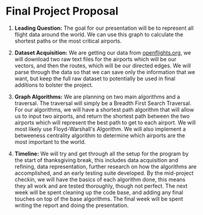 # Final Project Proposal

1. **Leading Question:** The goal for our presentation will be to represent all flight data around the world. We can use this graph to calculate the shortest paths
or the most critical airports.

2. **Dataset Acquisition:** We are getting our data from [openflights.org](https://openflights.org/data.html), we will download two raw text files for the airports which will be our vectors,
and then the routes, which will be our directed edges. We will parse through the data so that we can save only the information that we want, but keep the full raw dataset to potentially
be used in final additions to bolster the project.

3. **Graph Algorithms:** We are planning on two main algorithms and a traversal. The traversal will simply be a Breadth First Search Traversal. For our algorithms, we will have a shortest
path algorithm that will allow us to input two airports, and return the shortest path between the two airports which will represent the best path to get to each airport. 
We will most likely use Floyd-Warshall's Algorithm. We will also implement a betweeness centrality algorithm to determine which airports are the most important to the world. 

4. **Timeline:** We will try and get through all the setup for the program by the start of thanksgiving break, this includes data acquisition and refining, data representation,
further research on how the algorithms are accomplished, and an early testing suite developed. By the mid-project checkin, we will have the basics of each algorithm done, this means 
they all work and are tested thoroughly, though not perfect. The next week will be spent cleaning up the code base, and adding any final touches on top of the base algorithms. The 
final week will be spent writing the report and doing the presentation.

